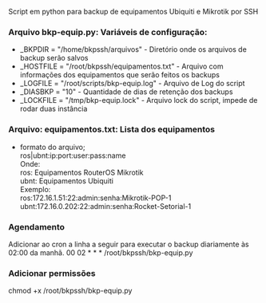 Script em python para backup de equipamentos Ubiquiti e Mikrotik por SSH

### Arquivo bkp-equip.py: Variáveis de configuração:
- _BKPDIR = "/home/bkpssh/arquivos" - Diretório onde os arquivos de backup serão salvos
- _HOSTFILE = "/root/bkpssh/equipamentos.txt" - Arquivo com informações dos equipamentos que serão feitos os backups
- _LOGFILE = "/root/scripts/bkp-equip.log" - Arquivo de Log do script
- _DIASBKP = "10" - Quantidade de dias de retenção dos backups
- _LOCKFILE = "/tmp/bkp-equip.lock" - Arquivo lock do script, impede de rodar duas instância

### Arquivo: equipamentos.txt: Lista dos equipamentos
- formato do arquivo;  
ros|ubnt:ip:port:user:pass:name  
Onde:  
  ros: Equipamentos RouterOS Mikrotik  
  ubnt: Equipamentos Ubiquiti  
Exemplo:  
  ros:172.16.1.51:22:admin:senha:Mikrotik-POP-1  
  ubnt:172.16.0.202:22:admin:senha:Rocket-Setorial-1  
  
### Agendamento
Adicionar ao cron a linha a seguir para executar o backup diariamente às 02:00 da manhã.
00 02 * * * /root/bkpssh/bkp-equip.py

### Adicionar permissões
chmod +x /root/bkpssh/bkp-equip.py
